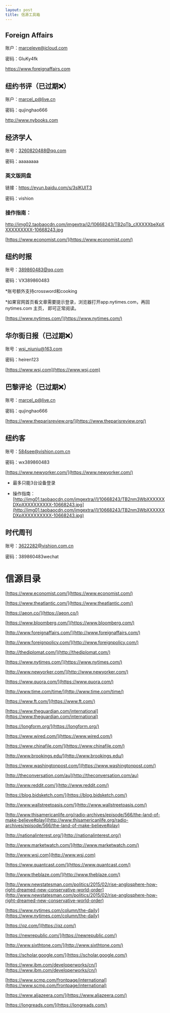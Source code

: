 ```yaml
---
layout: post
title: 信源工具箱
---
```


##  Foreign Affairs

账户：marceleve@icloud.com

密码：GluKy4fk

<https://www.foreignaffairs.com>



## 纽约书评（已过期❌）

账户：[marcel_p@live.cn](mailto:marcel_p@live.cn)

密码：qujinghao666

<http://www.nybooks.com>



## 经济学人

账号：3260820488@qq.com

密码：aaaaaaaa

### 英文版网盘

链接：<https://eyun.baidu.com/s/3slKUIT3>

密码：vishion

### 操作指南：

<http://img02.taobaocdn.com/imgextra/i2/10668243/TB2qTb_cXXXXXbeXpXXXXXXXXXX-10668243.jpg>

[https://www.economist.com/](https://www.economist.com/)



## 纽约时报

账号：389860483@qq.com

密码：VX389860483

*账号额外支持crossword和cooking

*如果官网首页看文章需要提示登录，浏览器打开app.nytimes.com，再回 nytimes.com 主页， 即可正常阅读。

[https://www.nytimes.com/](https://www.nytimes.com/)



## 华尔街日报（已过期❌）

账号：[wsj_niuniu@163.com](mailto:wsj_niuniu@163.com)

密码：heiren123

[https://www.wsj.com](https://www.wsj.com)



## 巴黎评论（已过期❌）

账号：marcel_p@live.cn

密码：qujinghao666

[https://www.theparisreview.org/](https://www.theparisreview.org/)



## 纽约客

账号：584see@vishion.com.cn

密码：wx389860483

[https://www.newyorker.com/](https://www.newyorker.com/)

- 最多只能3台设备登录

- 操作指南：
  [http://img01.taobaocdn.com/imgextra/i1/10668243/TB2nm3WbXXXXXXDXpXXXXXXXXXX-10668243.jpg](http://img01.taobaocdn.com/imgextra/i1/10668243/TB2nm3WbXXXXXXDXpXXXXXXXXXX-10668243.jpg)



## 时代周刊

账号：3622282@vishion.com.cn

密码：389860483wechat



# 信源目录

[https://www.economist.com/](https://www.economist.com/)

[https://www.theatlantic.com/](https://www.theatlantic.com/)

[https://aeon.co/](https://aeon.co/)

[https://www.bloomberg.com/](https://www.bloomberg.com/)

[http://www.foreignaffairs.com/](http://www.foreignaffairs.com/)

[http://www.foreignpolicy.com/](http://www.foreignpolicy.com/)

[http://thediplomat.com/](http://thediplomat.com/)

[https://www.nytimes.com/](https://www.nytimes.com/)

[http://www.newyorker.com/](http://www.newyorker.com/)

[https://www.quora.com/](https://www.quora.com/)

[http://www.time.com/time/](http://www.time.com/time/)

[https://www.ft.com/](https://www.ft.com/)

[https://www.theguardian.com/international](https://www.theguardian.com/international)

[https://longform.org/](https://longform.org/)

[https://www.wired.com/](https://www.wired.com/)

[https://www.chinafile.com/](https://www.chinafile.com/)

[http://www.brookings.edu/](http://www.brookings.edu/)

[https://www.washingtonpost.com/](https://www.washingtonpost.com/)

[http://theconversation.com/au](http://theconversation.com/au)

[http://www.reddit.com/](http://www.reddit.com/)

[https://blog.bidsketch.com/](https://blog.bidsketch.com/)

[http://www.wallstreetoasis.com/](http://www.wallstreetoasis.com/)

[http://www.thisamericanlife.org/radio-archives/episode/566/the-land-of-make-believe#play](http://www.thisamericanlife.org/radio-archives/episode/566/the-land-of-make-believe#play)

[http://nationalinterest.org/](http://nationalinterest.org/)

[http://www.marketwatch.com/](http://www.marketwatch.com/)

[http://www.wsj.com](http://www.wsj.com)

[https://www.quantcast.com/](https://www.quantcast.com/)

[http://www.theblaze.com/](http://www.theblaze.com/)

[http://www.newstatesman.com/politics/2015/02/rise-anglosphere-how-right-dreamed-new-conservative-world-order](http://www.newstatesman.com/politics/2015/02/rise-anglosphere-how-right-dreamed-new-conservative-world-order)

[https://www.nytimes.com/column/the-daily](https://www.nytimes.com/column/the-daily)

[https://qz.com/](https://qz.com/)

[https://newrepublic.com/](https://newrepublic.com/)

[http://www.sixthtone.com/](http://www.sixthtone.com/)

[https://scholar.google.com/](https://scholar.google.com/)

[https://www.ibm.com/developerworks/cn/](https://www.ibm.com/developerworks/cn/)

[https://www.scmp.com/frontpage/international](https://www.scmp.com/frontpage/international)

[https://www.aljazeera.com/](https://www.aljazeera.com/)

[https://longreads.com/](https://longreads.com/)